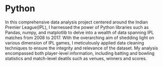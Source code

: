 # Python

In this comprehensive data analysis project centered around the Indian Premier League(IPL), I harnessed the power of Python libraries such as Pandas, numpy, and matplotlib to delve into a wealth of data spanning IPL matches from 2008 to 2017. With the overarching aim of shedding light on various dimension of IPL games, I meticulously applied data cleaning techniques to ensure the integrity and relevance of the dataset. My analysis encompassed both player-level information, including batting and bowling statistics and match-level deatils such as venues, winners and scores.
